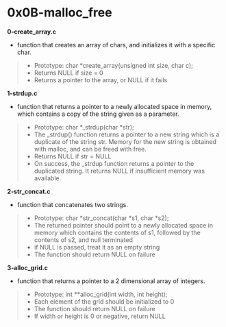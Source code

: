 # 0x0B-malloc_free 

**0-create_array.c**
* function that creates an array of chars, and initializes it with a specific char.

> * Prototype: char *create_array(unsigned int size, char c);
> * Returns NULL if size = 0
> * Returns a pointer to the array, or NULL if it fails

**1-strdup.c**
* function that returns a pointer to a newly allocated space in memory, which contains a copy of the string given as a parameter.

> * Prototype: char *_strdup(char *str);
> * The _strdup() function returns a pointer to a new string which is a duplicate of the string str. Memory for the new string is obtained with malloc, and can be freed with free.
> * Returns NULL if str = NULL
> * On success, the _strdup function returns a pointer to the duplicated string. It returns NULL if insufficient memory was available.

**2-str_concat.c**
* function that concatenates two strings.

> * Prototype: char *str_concat(char *s1, char *s2);
> * The returned pointer should point to a newly allocated space in memory which contains the contents of s1, followed by the contents of s2, and null terminated
> * if NULL is passed, treat it as an empty string
> * The function should return NULL on failure

**3-alloc_grid.c**
* function that returns a pointer to a 2 dimensional array of integers.

> * Prototype: int **alloc_grid(int width, int height);
> * Each element of the grid should be initialized to 0
> * The function should return NULL on failure
> * If width or height is 0 or negative, return NULL